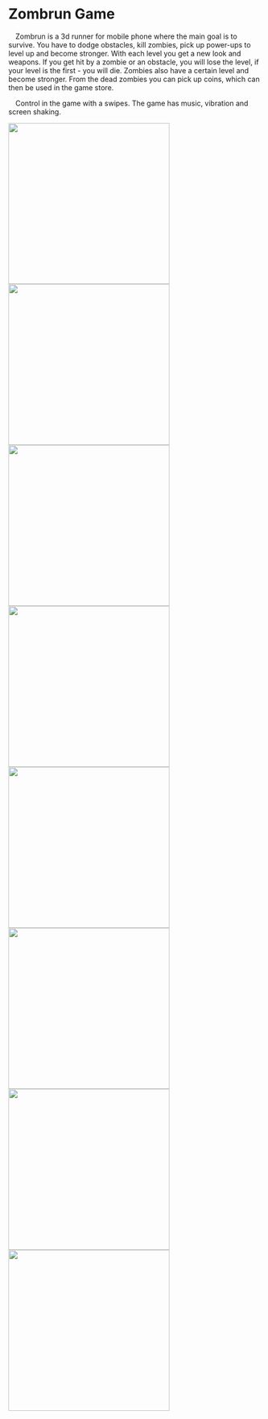 # Zombrun Game
&emsp;Zombrun is a 3d runner for mobile phone where the main goal is to survive. You have to dodge obstacles, kill zombies, pick up power-ups to level up and become stronger. With each level you get a new look and weapons. If you get hit by a zombie or an obstacle, you will lose the level, if your level is the first - you will die. Zombies also have a certain level and become stronger. From the dead zombies you can pick up coins, which can then be used in the game store.

&emsp;Control in the game with a swipes. The game has music, vibration and screen shaking.

<p float="left">
    <img src="https://user-images.githubusercontent.com/93843569/218145424-38d8ac2e-e66c-4b5a-aa2b-2493caa30bcb.jpg" width="320">
    <img src="https://user-images.githubusercontent.com/93843569/218147249-f7c683cb-aa9b-4aaf-8270-8164027bbfd3.jpg" width="320">
    <img src="https://user-images.githubusercontent.com/93843569/218147252-52f41405-9184-4105-bdb4-711f5da1e1ad.jpg" width="320">
    <img src="https://user-images.githubusercontent.com/93843569/218147253-c03155ad-3281-42fd-b672-b7ed1f1e1b05.jpg" width="320">
    <img src="https://user-images.githubusercontent.com/93843569/218147255-800605cd-eaf8-42ff-bc28-7f3885c5ab91.jpg" width="320">
    <img src="https://user-images.githubusercontent.com/93843569/218147257-76a254e5-1851-442b-adcb-60ea1a101575.jpg" width="320">
    <img src="https://user-images.githubusercontent.com/93843569/218148438-acbe8d28-b2a3-4e11-b7e4-af64a681c4da.jpg" width="320">
    <img src="https://user-images.githubusercontent.com/93843569/218147250-412008d8-1dca-43c0-a566-0b6603d8e4cd.jpg" width="320">
</p>

